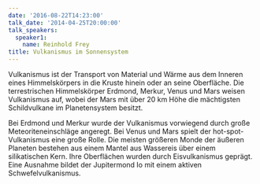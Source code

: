 ```yaml
---
date: '2016-08-22T14:23:00'
talk_date: '2014-04-25T20:00:00'
talk_speakers:
  speaker1:
    name: Reinhold Frey
title: Vulkanismus im Sonnensystem
---
```


Vulkanismus ist der Transport von Material und Wärme aus dem Inneren eines Himmelskörpers in die Kruste hinein oder an seine Oberfläche. Die terrestrischen Himmelskörper Erdmond, Merkur, Venus und Mars weisen Vulkanismus auf, wobei der Mars mit über 20 km Höhe die mächtigsten Schildvulkane im Planetensystem besitzt.

Bei Erdmond und Merkur wurde der Vulkanismus vorwiegend durch große Meteoriteneinschläge angeregt. Bei Venus und Mars spielt der hot-spot-Vulkanismus eine große Rolle. Die meisten größeren Monde der äußeren Planeten bestehen aus einem Mantel aus Wassereis über einem silikatischen Kern. Ihre Oberflächen wurden durch Eisvulkanismus geprägt. Eine Ausnahme bildet der Jupitermond Io mit einem aktiven Schwefelvulkanismus.